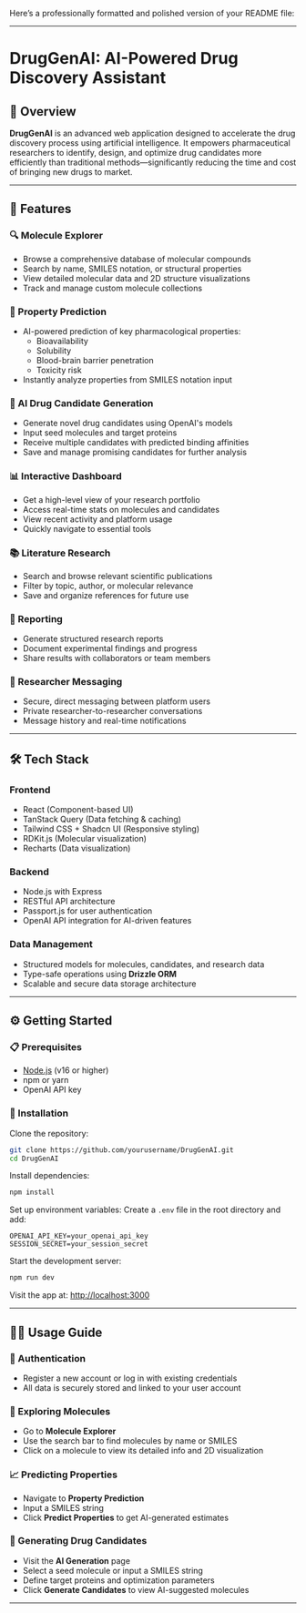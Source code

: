 Here’s a professionally formatted and polished version of your README file:

---

# **DrugGenAI: AI-Powered Drug Discovery Assistant**

## 🚀 Overview

**DrugGenAI** is an advanced web application designed to accelerate the drug discovery process using artificial intelligence. It empowers pharmaceutical researchers to identify, design, and optimize drug candidates more efficiently than traditional methods—significantly reducing the time and cost of bringing new drugs to market.

---

## 🧰 Features

### 🔍 Molecule Explorer
- Browse a comprehensive database of molecular compounds
- Search by name, SMILES notation, or structural properties
- View detailed molecular data and 2D structure visualizations
- Track and manage custom molecule collections

### 🧪 Property Prediction
- AI-powered prediction of key pharmacological properties:
  - Bioavailability
  - Solubility
  - Blood-brain barrier penetration
  - Toxicity risk
- Instantly analyze properties from SMILES notation input

### 🧬 AI Drug Candidate Generation
- Generate novel drug candidates using OpenAI's models
- Input seed molecules and target proteins
- Receive multiple candidates with predicted binding affinities
- Save and manage promising candidates for further analysis

### 📊 Interactive Dashboard
- Get a high-level view of your research portfolio
- Access real-time stats on molecules and candidates
- View recent activity and platform usage
- Quickly navigate to essential tools

### 📚 Literature Research
- Search and browse relevant scientific publications
- Filter by topic, author, or molecular relevance
- Save and organize references for future use

### 📝 Reporting
- Generate structured research reports
- Document experimental findings and progress
- Share results with collaborators or team members

### 💬 Researcher Messaging
- Secure, direct messaging between platform users
- Private researcher-to-researcher conversations
- Message history and real-time notifications

---

## 🛠️ Tech Stack

### **Frontend**
- React (Component-based UI)
- TanStack Query (Data fetching & caching)
- Tailwind CSS + Shadcn UI (Responsive styling)
- RDKit.js (Molecular visualization)
- Recharts (Data visualization)

### **Backend**
- Node.js with Express
- RESTful API architecture
- Passport.js for user authentication
- OpenAI API integration for AI-driven features

### **Data Management**
- Structured models for molecules, candidates, and research data
- Type-safe operations using **Drizzle ORM**
- Scalable and secure data storage architecture

---

## ⚙️ Getting Started

### 📋 Prerequisites
- [Node.js](https://nodejs.org/) (v16 or higher)
- npm or yarn
- OpenAI API key

### 🔧 Installation

Clone the repository:
```bash
git clone https://github.com/yourusername/DrugGenAI.git
cd DrugGenAI
```

Install dependencies:
```bash
npm install
```

Set up environment variables:
Create a `.env` file in the root directory and add:
```env
OPENAI_API_KEY=your_openai_api_key
SESSION_SECRET=your_session_secret
```

Start the development server:
```bash
npm run dev
```

Visit the app at: [http://localhost:3000](http://localhost:3000)

---

## 🧑‍💻 Usage Guide

### 🔐 Authentication
- Register a new account or log in with existing credentials
- All data is securely stored and linked to your user account

### 🧭 Exploring Molecules
- Go to **Molecule Explorer**
- Use the search bar to find molecules by name or SMILES
- Click on a molecule to view its detailed info and 2D visualization

### 📈 Predicting Properties
- Navigate to **Property Prediction**
- Input a SMILES string
- Click **Predict Properties** to get AI-generated estimates

### 🧪 Generating Drug Candidates
- Visit the **AI Generation** page
- Select a seed molecule or input a SMILES string
- Define target proteins and optimization parameters
- Click **Generate Candidates** to view AI-suggested molecules

---

